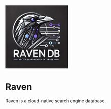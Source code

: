 <img src="./imgs/raven.png" width="200px" height="200px" title="Raven_LOGO"/>

# Raven

Raven is a cloud-native search engine database.
